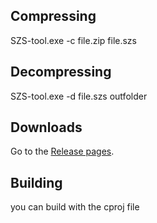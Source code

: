 ## Compressing
SZS-tool.exe -c file.zip file.szs


## Decompressing
SZS-tool.exe -d file.szs outfolder

## Downloads
Go to the [Release pages](https://github.com/theawesomecoder61/SZS-Tool/releases).

## Building
you can build with the cproj file
